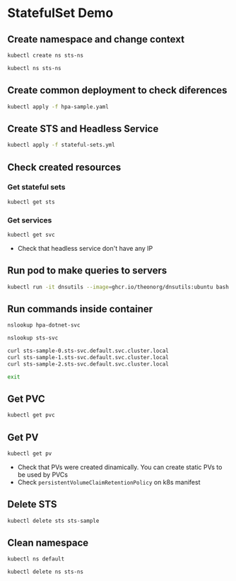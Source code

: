 # StatefulSet Demo

## Create namespace and change context

```bash
kubectl create ns sts-ns

kubectl ns sts-ns
```

## Create common deployment to check diferences

```bash
kubectl apply -f hpa-sample.yaml
```

## Create STS and Headless Service

```bash
kubectl apply -f stateful-sets.yml
```

## Check created resources

### Get stateful sets

```bash
kubectl get sts
```

### Get services

```bash
kubectl get svc
```

- Check that headless service don't have any IP

## Run pod to make queries to servers

```bash
kubectl run -it dnsutils --image=ghcr.io/theonorg/dnsutils:ubuntu bash
```

## Run commands inside container

```bash
nslookup hpa-dotnet-svc

nslookup sts-svc

curl sts-sample-0.sts-svc.default.svc.cluster.local
curl sts-sample-1.sts-svc.default.svc.cluster.local
curl sts-sample-2.sts-svc.default.svc.cluster.local

exit
```

## Get PVC

```bash
kubectl get pvc
```

## Get PV

```bash
kubectl get pv
```

- Check that PVs were created dinamically. You can create static PVs to be used by PVCs
- Check `persistentVolumeClaimRetentionPolicy` on k8s manifest

## Delete STS

```bash
kubectl delete sts sts-sample
```

## Clean namespace

```bash
kubectl ns default

kubectl delete ns sts-ns
```